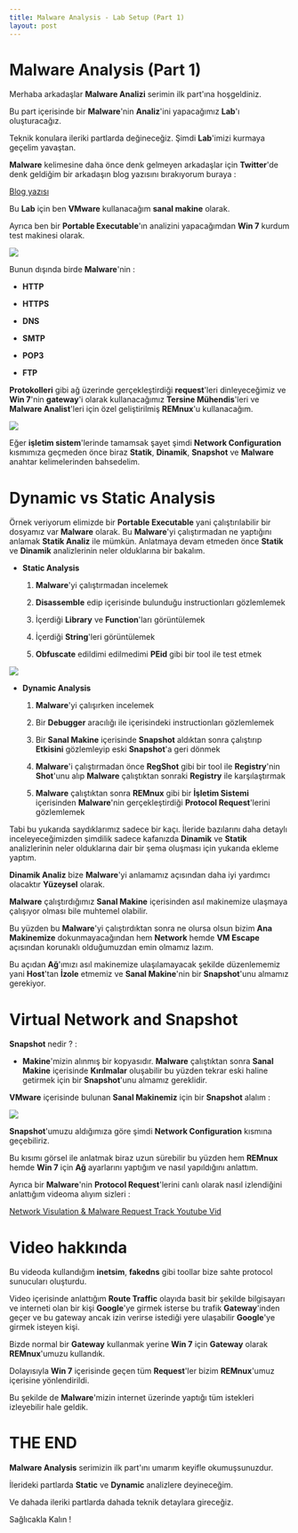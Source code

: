 ```yaml
---
title: Malware Analysis - Lab Setup (Part 1)
layout: post
---
```


# Malware Analysis (Part 1)

Merhaba arkadaşlar **Malware Analizi** serimin ilk part'ına hoşgeldiniz.

Bu part içerisinde bir **Malware**'nin **Analiz**'ini yapacağımız **Lab**'ı oluşturacağız.

Teknik konulara ileriki partlarda değineceğiz. Şimdi **Lab**'imizi kurmaya geçelim yavaştan.

**Malware** kelimesine daha önce denk gelmeyen arkadaşlar için **Twitter**'de denk geldiğim bir arkadaşın blog yazısını bırakıyorum buraya :

[Blog yazısı](https://uae-ii.blogspot.com/2019/02/kotu-amacl-yazlm-nam-diger-malware.html)

Bu **Lab** için ben **VMware** kullanacağım **sanal makine** olarak.

Ayrıca ben bir **Portable Executable**'ın analizini yapacağımdan **Win 7** kurdum test makinesi olarak.

![](https://lh3.googleusercontent.com/4M5yk7FG0aqjJ4J4bKqINLmhVSNSc4Wa6_homsWz4fvUi3I-Tt8UH5Jilf79mznnmhw0qg9SPmpW7BYwm_mWtNE7tE7mc8FlnoznkO839qLibLzQvcxT6-GZfyXi1c_rA76xGhmo02K9HMnEk-O_cW7sTL0s1qScc3bhZeFxzSTMTGR7Mjp3lvHCq4bwuL0WpS1xKF9IA5iM5eN5_0dUaV-P3P6J6GcVLTM0LChOiBMy3_sfvl7pjHt8OnvDpt16x1zDkvdj8d0gWlBgk-TvCo77JOnrRK5r-ABguHFxvOKbY-RIO_fbaexVdwc2L8pxbLMC57wpfE5cAbtAu74jNsV2TZcBTHiPDjWfLBkjAgx4LtJN69a73yRrAluWGqLFpaFNV6vSVLmEM2g79UaCiXfPJrhV4dnO32xeHPyEOhwBlSNmQjJiryjXn1xUUV4cB6X1ftFatThgRmVAQtJYnrj1g431tbzFKDuzQtB48hoH8rt0SpWSYvT5OhOWTl4INyzsUIxLUw1DdCp8cPHDGQW5pbCBOU_RQpN9NeF5KedCWpg5eUYwBAfMnfllxfPjBZoZ1IA220zsLGvMUQvzrxMkD5YR-BwF3Y6CL0dfkiRkF6RDfYqAHNRWcRSDr8f6lPV3VkJcdqCt2MzTy86Fmhjttd3luS4=w1836-h973-no)

Bunun dışında birde **Malware**'nin :

* **HTTP**

* **HTTPS**

* **DNS**

* **SMTP**

* **POP3**

* **FTP**

**Protokolleri** gibi ağ üzerinde gerçekleştirdiği **request**'leri dinleyeceğimiz ve **Win 7**'nin **gateway**'i olarak kullanacağımız **Tersine Mühendis**'leri ve **Malware 
Analist**'leri için özel geliştirilmiş **REMnux**'u kullanacağım.

![](https://lh3.googleusercontent.com/21j8a2KmVy27F1GsAXbc_maS8Ignb563w8OPMtMG77Lk2Ox5J621uIVuHwXH7V38NEVslxetT1lG-Vufl7bY4Vt8s7OUdlJZgyRDfnzNNJs-mEOyB9y-DJ35er2aZp-vFNDMOkiLjEZFvfT4Tx792AsBUlVrKaAxNgSGIpavBr-Qr0VWGl39CJ8LRb6-_CpyHxo2TyrDj9ch9Rc9NCJ1taT_3g9ieCY-sdxBzCRIhr2BgM_Hdrv7vPr02DyCW6Q07-NB9ChlVbng4IDDD3ApJXwAzhvmgqgWRB05dc7kOvOo-LOTzw67gZwOPNSGIXOG7qRkQDq0Dzkof6Z_6jCzdfGI-NGo1N6luvFEX6_PwDLB6HzEZ3pI7EbECZ1LNaq47Z75dIdgcordz9c0oiqSKdAbAgSONDYMUrYSTRo6A-EuG14OcfPFw5IHoFf3XE7XOie9-PnhNIoXSMfkoTkFTMFqBFnNb4eQUJxsehNdZMT5rSVVaYSZDFQukkz8-APtI0uJu62F7K8yLpy6qP8HU3C8jAT1cvU-dxegw6GyvDqmmEfXwERwH6ih-IP9k-QNdGpo1i0y39qblWI44vCe9jcEjbpf1cJ5Z4Qzh4uy8h7YJLIwXpjjL7-F_xVFeYpUC2b26bThCwv7ajXiaTWZXqgnsldOgao=w1731-h940-no)

Eğer **işletim sistem**'lerinde tamamsak şayet şimdi **Network Configuration** kısmımıza geçmeden önce biraz **Statik**, **Dinamik**, **Snapshot** ve **Malware** anahtar kelimelerinden bahsedelim.

# Dynamic vs Static Analysis

Örnek veriyorum elimizde bir **Portable Executable** yani çalıştırılabilir bir dosyamız var **Malware** olarak. Bu **Malware**'yi çalıştırmadan ne yaptığını anlamak **Statik Analiz** ile mümkün. Anlatmaya devam etmeden önce **Statik** ve **Dinamik** analizlerinin neler olduklarına bir bakalım.

* **Static Analysis**

	1.  **Malware**'yi çalıştırmadan incelemek

	 2. **Disassemble** edip içerisinde bulunduğu instructionları gözlemlemek

	 3. İçerdiği **Library** ve **Function**'ları görüntülemek

	 4. İçerdiği **String**'leri görüntülemek

	 5. **Obfuscate** edildimi edilmedimi **PEid** gibi bir tool ile test etmek

![](https://uldissprogis.files.wordpress.com/2016/01/static-analysis-dynamic-analysis.jpg?w=640)

* **Dynamic Analysis**
	1. **Malware**'yi çalışırken incelemek
	
	2.  Bir **Debugger** aracılığı ile içerisindeki instructionları gözlemlemek
	
	3.  Bir **Sanal Makine** içerisinde **Snapshot** aldıktan sonra çalıştırıp **Etkisini** gözlemleyip eski **Snapshot**'a geri dönmek
	
	4.  **Malware**'i çalıştırmadan önce **RegShot** gibi bir tool ile **Registry**'nin **Shot**'unu alıp **Malware** çalıştıktan sonraki **Registry** ile karşılaştırmak
	
	5.  **Malware** çalıştıktan sonra **REMnux** gibi bir **İşletim Sistemi** içerisinden **Malware**'nin gerçekleştirdiği **Protocol Request**'lerini gözlemlemek


Tabi bu yukarıda saydıklarımız sadece bir kaçı. İleride bazılarını daha detaylı inceleyeceğimizden şimdilik sadece kafanızda **Dinamik** ve **Statik** analizlerinin neler olduklarına dair bir şema oluşması için yukarıda ekleme yaptım.

**Dinamik Analiz** bize **Malware**'yi anlamamız açısından daha iyi yardımcı olacaktır **Yüzeysel** olarak. 

**Malware** çalıştırdığımız **Sanal Makine** içerisinden asıl makinemize ulaşmaya çalışıyor olması bile muhtemel olabilir. 

Bu yüzden bu **Malware**'yi çalıştırdıktan sonra ne olursa olsun bizim **Ana Makinemize** dokunmayacağından hem **Network** hemde **VM Escape** açısından korunaklı olduğumuzdan emin olmamız lazım.  

Bu açıdan **Ağ**'ımızı asıl makinemize ulaşılamayacak şekilde düzenlememiz yani **Host**'tan **İzole** etmemiz ve **Sanal Makine**'nin bir **Snapshot**'unu almamız gerekiyor.

# Virtual Network and Snapshot

**Snapshot** nedir ? :

* **Makine**'mizin alınmış bir kopyasıdır. **Malware** çalıştıktan sonra **Sanal Makine** içerisinde **Kırılmalar** oluşabilir bu yüzden tekrar eski haline getirmek için bir **Snapshot**'unu almamız gereklidir.

**VMware** içerisinde bulunan **Sanal Makinemiz** için bir **Snapshot** alalım :

![](https://lh3.googleusercontent.com/rBTUrIsb76zq4sEOuAVUGba7rO0dQdOwnRNdlXVxIceYrWaXSK8B_qRsJsSQBHRL48MHM0a-6_ueCJExrHE321gIiZxnhfhlSHyw27HfDWxSXVZFthKIiPrMMpiZaiGQvhyubuus4MqCrI5Jpcdd0iWuKWSnW5wMctwcHfcwC7pFgppiU0NoUcjHLWNkM5_Unmu7hihQPDGJrrFIsKufl4jnAps8DUqOBdHiyp8CGHEorqtz50lOGxSz44XgqSkR9Y2yfZfSOQmm1q1YT2UskhAktTHc541wNOkdpsfwRtgEFJTUzBxZZ5wpgfnFESV7RTTnaQJLxnPF0eBvmO5rSOwOcYIUW4k3fnXEwfyKIgZLlLj4J8FrIXa-cncD-gTQvlyDVsv6i45-tF-Q3yQbkCjASsx2hzbn4IHpvatbgnuYzVHhfRFVM91nt-M3wE6DTrVfqYa4gvvnxSHCK20qMuyKjsIneORgA0nx_MmKYCqhJSrbXNSvHEnv92FwwONu_HteJSBX-0fWLAXGE8omMV6hcC28AL1fc39e6CQ19SgWvs0qbAfS_dZcpajixHleJSqhmyC065NnBsgMkK29gBpxHTQ2zV5e1O3j1vh1hQm2XOuLqCZCOKhQpZ1CXmAeq7nkGjuXg3ZWBNVR_4fZZCZu5A0SYvI=w1797-h973-no)

**Snapshot**'umuzu aldığımıza göre şimdi **Network Configuration** kısmına geçebiliriz.

Bu kısımı görsel ile anlatmak biraz uzun sürebilir bu yüzden hem **REMnux** hemde **Win 7** için **Ağ** ayarlarını yaptığım ve nasıl yapıldığını anlattım.

Ayrıca bir **Malware**'nin **Protocol Request**'lerini canlı olarak nasıl izlendiğini anlattığım videoma alıyım sizleri :

[Network Visulation & Malware Request Track Youtube Vid](https://youtu.be/oCO3xsIktng)


# Video hakkında

Bu videoda kullandığım **inetsim**, **fakedns** gibi toollar bize sahte protocol sunucuları oluşturdu.

Video içerisinde anlattığım **Route Traffic** olayıda basit bir şekilde bilgisayarı ve interneti olan bir kişi **Google**'ye girmek isterse bu trafik **Gateway**'inden geçer ve bu gateway ancak izin verirse istediği yere ulaşabilir **Google**'ye girmek isteyen kişi.

Bizde normal bir **Gateway** kullanmak yerine **Win 7** için **Gateway** olarak **REMnux**'umuzu kullandık.

Dolayısıyla **Win 7** içerisinde geçen tüm **Request**'ler bizim **REMnux**'umuz içerisine yönlendirildi.

Bu şekilde de **Malware**'mizin internet üzerinde yaptığı tüm istekleri izleyebilir hale geldik.

# THE END
**Malware Analysis** serimizin ilk part'ını umarım keyifle okumuşsunuzdur.

İlerideki partlarda **Static** ve **Dynamic** analizlere deyineceğim.

Ve dahada ileriki partlarda dahada teknik detaylara gireceğiz.

Sağlıcakla Kalın !